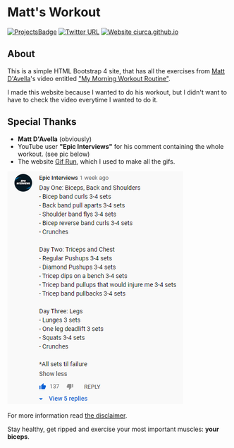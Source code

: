# Matt's Workout
[![ProjectsBadge](https://img.shields.io/badge/ciurca-100DaysOfCode%20--%20Projects-blue)](https://github.com/ciurca/100-days-of-code)
[![Twitter URL](https://img.shields.io/twitter/url/https/twitter.com/raduciurca.svg?style=social&label=Follow%20%40raduciurca)](https://twitter.com/raduciurca)
[![Website ciurca.github.io](https://img.shields.io/website-up-down-green-red/mattsworkout.netlify.app.svg)](https://mattsworkout.netlify.app/)

## About

This is a simple HTML Bootstrap 4 site, that has all the exercises from [Matt D'Avella](twitter.com/mattdavella)'s video entitled ["My Morning Workout Routine"](https://www.youtube.com/watch?v=3PrCie6lvY8).

I made this website because I wanted to do his workout, but I didn't want to have to check the video everytime I wanted to do it.

## Special Thanks

* **Matt D'Avella** (obviously)
* YouTube user **"Epic Interviews"** for his comment containing the whole workout. (see pic below)
* The website [Gif Run](https://gifrun.com/), which I used to make all the gifs.

![Workout Routine Program](/gifs/ss.png)

For more information read [the disclaimer](https://mattsworkout.netlify.app/).

Stay healthy, get ripped and exercise your most important muscles: **your biceps**.

